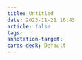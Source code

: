```yaml
---
title: Untitled
date: 2023-11-21 16:43
article: false
tags: 
annotation-target: 
cards-deck: Default
---
```

